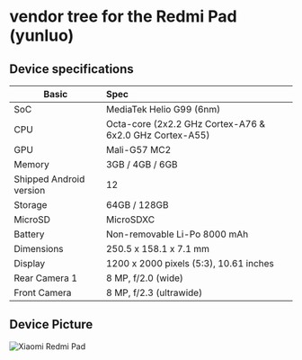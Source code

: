 # vendor tree for the Redmi Pad (yunluo)

## Device specifications

| Basic                   | Spec                                                        |
| ----------------------- | :---------------------------------------------------------- |
| SoC                     | MediaTek Helio G99 (6nm)                                    |
| CPU                     | Octa-core (2x2.2 GHz Cortex-A76 & 6x2.0 GHz Cortex-A55)     |
| GPU                     | Mali-G57 MC2                                                |
| Memory                  | 3GB / 4GB / 6GB                                             |
| Shipped Android version | 12                                                          |
| Storage                 | 64GB / 128GB                                                |
| MicroSD                 | MicroSDXC                                                   |
| Battery                 | Non-removable Li-Po 8000 mAh                                |
| Dimensions              | 250.5 x 158.1 x 7.1 mm                                      |
| Display                 | 1200 x 2000 pixels (5:3), 10.61 inches                      |
| Rear Camera 1           | 8 MP, f/2.0 (wide)                                          |
| Front Camera            | 8 MP, f/2.3 (ultrawide)                                     |


## Device Picture

![Xiaomi Redmi Pad](https://fdn2.gsmarena.com/vv/pics/xiaomi/xiaomi-redmi-pad-01.jpg)
